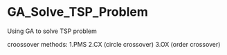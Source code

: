 # GA_Solve_TSP_Problem

Using GA to solve TSP problem 


croossover methods:
    1.PMS
    2.CX (circle crossover)
    3.OX (order crossover)
